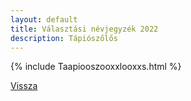 ```yaml
---
layout: default
title: Választási névjegyzék 2022
description: Tápiószőlős
---
```


{% include Taapiooszooxxlooxxs.html %}

[Vissza](./)